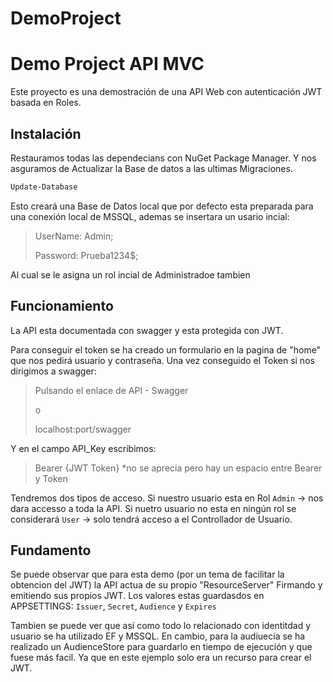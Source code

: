 # DemoProject
# Demo Project API MVC

Este proyecto es una demostración de una API Web con autenticación JWT basada en Roles.

## Instalación

Restauramos todas las dependecians con NuGet Package Manager.
Y nos asguramos de Actualizar la Base de datos a las ultimas Migraciones.
```sh
Update-Database
```
Esto creará una Base de Datos local que por defecto esta preparada para una conexión local de MSSQL, ademas se insertara un usario incial:
> UserName: Admin;
> 
> Password: Prueba1234$;

Al cual se le asigna un rol incial de Administradoe tambien

## Funcionamiento
La API esta documentada con swagger y esta protegida con JWT.

Para conseguir el token se ha creado un formulario en la pagina de "home" que nos pedirá usuario y contraseña.
Una vez conseguido el Token si nos dirigimos a swagger:
> Pulsando el enlace de API - Swagger 
> 
> 
> o
> 
> localhost:port/swagger

Y en el campo API_Key escribimos:
> Bearer {JWT Token}
>*no se aprecia pero hay un espacio entre Bearer y Token

Tendremos dos tipos de acceso.
Si nuestro usuario esta en Rol `Admin` -> nos dara accesso a toda la API.
Si nuetro usuario no esta en ningún rol se considerará `User` -> solo tendrá acceso a el Controllador de Usuario.

## Fundamento
Se puede observar que para esta demo (por un tema de facilitar la obtencion del JWT) la API actua de su propio "ResourceServer" Firmando y emitiendo sus propios JWT.
Los valores estas guardasdos en APPSETTINGS:
`Issuer`, `Secret`, `Audience` y `Expires`

Tambien se puede ver que asi como todo lo relacionado con identitdad y usuario se ha utilizado EF y MSSQL. En cambio, para la audiuecia se ha realizado un AudienceStore para guardarlo en tiempo de ejecución y que fuese más facil. Ya que en este ejemplo solo era un recurso para crear el JWT.
